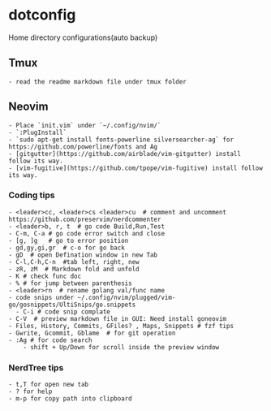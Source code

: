 # dotconfig

Home directory configurations(auto backup)

## Tmux
	- read the readme markdown file under tmux folder

## Neovim
	- Place `init.vim` under `~/.config/nvim/`
	- `:PlugInstall`
	- `sudo apt-get install fonts-powerline silversearcher-ag` for https://github.com/powerline/fonts and Ag
	- [gitgutter](https://github.com/airblade/vim-gitgutter) install follow its way.
	- [vim-fugitive](https://github.com/tpope/vim-fugitive) install follow its way.

### Coding tips
	- <leader>cc, <leader>cs <leader>cu  # comment and uncomment https://github.com/preservim/nerdcommenter
	- <leader>b, r, t  # go code Build,Run,Test
	- C-m, C-a # go code error switch and close
	- [g, ]g   # go to error position
	- gd,gy,gi,gr  # c-o for go back
	- gD  # open Defination window in new Tab
	- C-l,C-h,C-n  #tab left, right, new
	- zR, zM  # Markdown fold and unfold
	- K # check func doc
	- % # for jump between parenthesis
	- <leader>rn  # rename golang val/func name
	- code snips under ~/.config/nvim/plugged/vim-go/gosnippets/UltiSnips/go.snippets
	  - C-i # code snip complate
	- C-V  # preview markdown file in GUI: Need install goneovim 
	- Files, History, Commits, GFiles? , Maps, Snippets # fzf tips
	- Gwrite, Gcommit, Gblame  # for git operation
	- :Ag # for code search
		- shift + Up/Down for scroll inside the preview window

### NerdTree tips
	- t,T for open new tab
	- ? for help
	- m-p for copy path into clipboard

